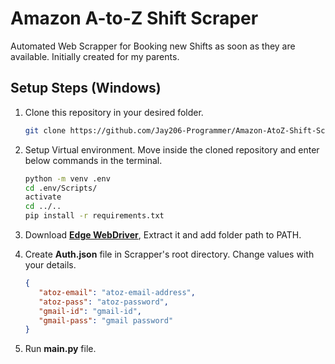 # Amazon A-to-Z Shift Scraper

Automated Web Scrapper for Booking new Shifts as soon as they are available. Initially created for my parents.  

## Setup Steps (Windows)

1. Clone this repository in your desired folder.

   ```bash
   git clone https://github.com/Jay206-Programmer/Amazon-AtoZ-Shift-Scraper.git
   ```

2. Setup Virtual environment. Move inside the cloned repository and enter below commands in the terminal.

    ```bash
    python -m venv .env
    cd .env/Scripts/
    activate
    cd ../..
    pip install -r requirements.txt
    ```

3. Download **[Edge WebDriver](https://docs.microsoft.com/en-us/microsoft-edge/webdriver-chromium/?tabs=c-sharp)**, Extract it and add folder path to PATH.

4. Create **Auth.json** file in Scrapper's root directory. Change values with your details.

    ```json
    {
       "atoz-email": "atoz-email-address",
       "atoz-pass": "atoz-password",
       "gmail-id": "gmail-id",
       "gmail-pass": "gmail password"
    }
    ```

5. Run **main.py** file.
